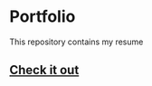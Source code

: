 # Portfolio 

This repository contains my resume

## [Check it out](https://resume-bbd43.firebaseapp.com/?)
